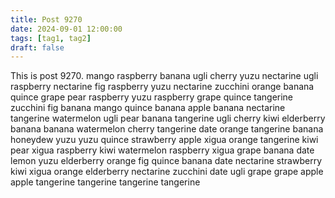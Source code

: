 ```yaml
---
title: Post 9270
date: 2024-09-01 12:00:00
tags: [tag1, tag2]
draft: false
---
```

This is post 9270.
mango
raspberry
banana
ugli
cherry
yuzu
nectarine
ugli
raspberry
nectarine
fig
raspberry
yuzu
nectarine
zucchini
orange
banana
quince
grape
pear
raspberry
yuzu
raspberry
grape
quince
tangerine
zucchini
fig
banana
mango
quince
banana
apple
banana
nectarine
tangerine
watermelon
ugli
pear
banana
tangerine
ugli
cherry
kiwi
elderberry
banana
banana
watermelon
cherry
tangerine
date
orange
tangerine
banana
honeydew
yuzu
yuzu
quince
strawberry
apple
xigua
orange
tangerine
kiwi
pear
xigua
raspberry
kiwi
watermelon
raspberry
xigua
grape
banana
date
lemon
yuzu
elderberry
orange
fig
quince
banana
date
nectarine
strawberry
kiwi
xigua
orange
elderberry
nectarine
zucchini
date
ugli
grape
grape
apple
apple
tangerine
tangerine
tangerine
tangerine
